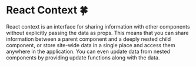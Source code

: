 # React Context 🍀

React context is an interface for sharing information with other components without explicitly passing the data as props. This means that you can share information between a parent component and a deeply nested child component, or store site-wide data in a single place and access them anywhere in the application. You can even update data from nested components by providing update functions along with the data.
